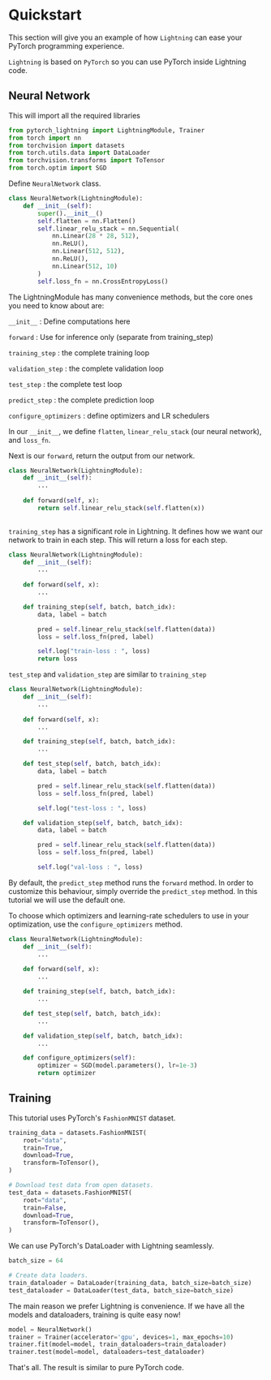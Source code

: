 # Quickstart

This section will give  you an example of how `Lightning` can ease your PyTorch programming experience.

`Lightning` is based on `PyTorch` so you can use PyTorch inside Lightning code.

## Neural Network

This will import all the required libraries
```python
from pytorch_lightning import LightningModule, Trainer
from torch import nn
from torchvision import datasets
from torch.utils.data import DataLoader
from torchvision.transforms import ToTensor
from torch.optim import SGD
```

Define `NeuralNetwork` class.

```python
class NeuralNetwork(LightningModule):
    def __init__(self):
        super().__init__()
        self.flatten = nn.Flatten()
        self.linear_relu_stack = nn.Sequential(
            nn.Linear(28 * 28, 512),
            nn.ReLU(),
            nn.Linear(512, 512),
            nn.ReLU(),
            nn.Linear(512, 10)     
        )
        self.loss_fn = nn.CrossEntropyLoss()
```
The LightningModule has many convenience methods, but the core ones you need to know about are:

`__init__` : Define computations here

`forward` : Use for inference only (separate from training_step)

`training_step` : the complete training loop

`validation_step` : the complete validation loop

`test_step` : the complete test loop

`predict_step` : the complete prediction loop

`configure_optimizers` : define optimizers and LR schedulers


In our `__init__`, we define `flatten`, `linear_relu_stack` (our neural network), and `loss_fn`.

Next is our `forward`, return the output from our network.
```python
class NeuralNetwork(LightningModule):
    def __init__(self): 
        ...
    
    def forward(self, x):
        return self.linear_relu_stack(self.flatten(x))
    
```

`training_step` has a significant role in Lightning. It defines how we want our network to train in each step. This will return a loss for each step.
```python
class NeuralNetwork(LightningModule):
    def __init__(self): 
        ...
    
    def forward(self, x):
        ...

    def training_step(self, batch, batch_idx):
        data, label = batch

        pred = self.linear_relu_stack(self.flatten(data))
        loss = self.loss_fn(pred, label)

        self.log("train-loss : ", loss)
        return loss
```

`test_step` and `validation_step` are similar to `training_step`
```python
class NeuralNetwork(LightningModule):
    def __init__(self): 
        ...
    
    def forward(self, x):
        ...

    def training_step(self, batch, batch_idx):
        ...

    def test_step(self, batch, batch_idx):
        data, label = batch

        pred = self.linear_relu_stack(self.flatten(data))
        loss = self.loss_fn(pred, label)

        self.log("test-loss : ", loss)

    def validation_step(self, batch, batch_idx):
        data, label = batch

        pred = self.linear_relu_stack(self.flatten(data))
        loss = self.loss_fn(pred, label)

        self.log("val-loss : ", loss)
```

By default, the `predict_step` method runs the `forward` method. In order to customize this behaviour, simply override the `predict_step` method. In this tutorial we will use the default one.

To choose which optimizers and learning-rate schedulers to use in your optimization, use the `configure_optimizers` method.

```python
class NeuralNetwork(LightningModule):
    def __init__(self): 
        ...
    
    def forward(self, x):
        ...

    def training_step(self, batch, batch_idx):
        ...

    def test_step(self, batch, batch_idx):
        ...

    def validation_step(self, batch, batch_idx):
        ...

    def configure_optimizers(self):
        optimizer = SGD(model.parameters(), lr=1e-3)
        return optimizer
```

## Training

This tutorial uses PyTorch's `FashionMNIST` dataset.

```python
training_data = datasets.FashionMNIST(
    root="data",
    train=True,
    download=True,
    transform=ToTensor(),
)

# Download test data from open datasets.
test_data = datasets.FashionMNIST(
    root="data",
    train=False,
    download=True,
    transform=ToTensor(),
)
```

We can use PyTorch's DataLoader with Lightning seamlessly.
```python
batch_size = 64

# Create data loaders.
train_dataloader = DataLoader(training_data, batch_size=batch_size)
test_dataloader = DataLoader(test_data, batch_size=batch_size)
```

The main reason we prefer Lightning is convenience. If we have all the models and dataloaders, training is quite easy now!

```python
model = NeuralNetwork()
trainer = Trainer(accelerator='gpu', devices=1, max_epochs=10)
trainer.fit(model=model, train_dataloaders=train_dataloader)
trainer.test(model=model, dataloaders=test_dataloader)
```

That's all. The result is similar to pure PyTorch code.